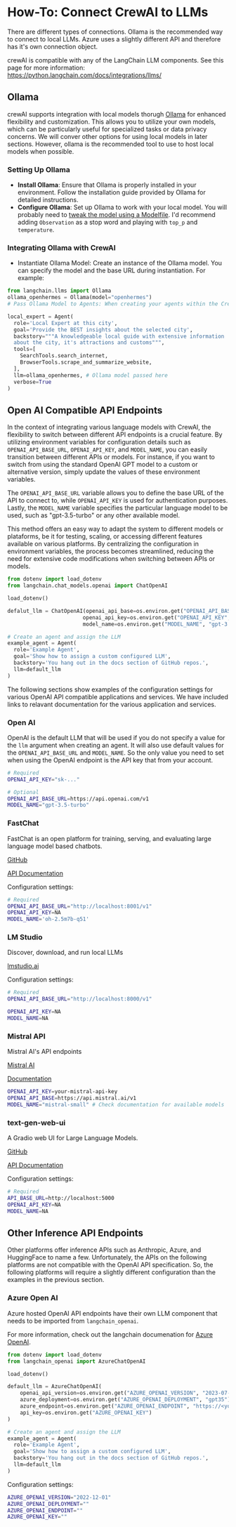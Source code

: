 # How-To: Connect CrewAI to LLMs

There are different types of connections.
Ollama is the recommended way to connect to local LLMs.
Azure uses a slightly different API and therefore has it's own connection object.

crewAI is compatible with any of the LangChain LLM components. See this page for more information: https://python.langchain.com/docs/integrations/llms/

## Ollama

crewAI supports integration with local models thorugh [Ollama](https://ollama.ai/) for enhanced flexibility and customization. This allows you to utilize your own models, which can be particularly useful for specialized tasks or data privacy concerns. We will conver other options for using local models in later sections. However, ollama is the recommended tool to use to host local models when possible.

### Setting Up Ollama

- **Install Ollama**: Ensure that Ollama is properly installed in your environment. Follow the installation guide provided by Ollama for detailed instructions.
- **Configure Ollama**: Set up Ollama to work with your local model. You will probably need to [tweak the model using a Modelfile](https://github.com/jmorganca/ollama/blob/main/docs/modelfile.md). I'd recommend adding `Observation` as a stop word and playing with `top_p` and `temperature`.

### Integrating Ollama with CrewAI
- Instantiate Ollama Model: Create an instance of the Ollama model. You can specify the model and the base URL during instantiation. For example:

```python
from langchain.llms import Ollama
ollama_openhermes = Ollama(model="openhermes")
# Pass Ollama Model to Agents: When creating your agents within the CrewAI framework, you can pass the Ollama model as an argument to the Agent constructor. For instance:

local_expert = Agent(
  role='Local Expert at this city',
  goal='Provide the BEST insights about the selected city',
  backstory="""A knowledgeable local guide with extensive information
  about the city, it's attractions and customs""",
  tools=[
    SearchTools.search_internet,
    BrowserTools.scrape_and_summarize_website,
  ],
  llm=ollama_openhermes, # Ollama model passed here
  verbose=True
)
```

## Open AI Compatible API Endpoints

In the context of integrating various language models with CrewAI, the flexibility to switch between different API endpoints is a crucial feature. By utilizing environment variables for configuration details such as `OPENAI_API_BASE_URL`, `OPENAI_API_KEY`, and `MODEL_NAME`, you can easily transition between different APIs or models. For instance, if you want to switch from using the standard OpenAI GPT model to a custom or alternative version, simply update the values of these environment variables. 

The `OPENAI_API_BASE_URL` variable allows you to define the base URL of the API to connect to, while `OPENAI_API_KEY` is used for authentication purposes. Lastly, the `MODEL_NAME` variable specifies the particular language model to be used, such as "gpt-3.5-turbo" or any other available model. 

This method offers an easy way to adapt the system to different models or plataforms, be it for testing, scaling, or accessing different features available on various platforms. By centralizing the configuration in environment variables, the process becomes streamlined, reducing the need for extensive code modifications when switching between APIs or models.


```python
from dotenv import load_dotenv
from langchain.chat_models.openai import ChatOpenAI

load_dotenv()

defalut_llm = ChatOpenAI(openai_api_base=os.environ.get("OPENAI_API_BASE_URL", "https://api.openai.com/v1"),
                        openai_api_key=os.environ.get("OPENAI_API_KEY", "NA"),
                        model_name=os.environ.get("MODEL_NAME", "gpt-3.5-turbo"))

# Create an agent and assign the LLM
example_agent = Agent(
  role='Example Agent',
  goal='Show how to assign a custom configured LLM',
  backstory='You hang out in the docs section of GitHub repos.',
  llm=default_llm
)

```

The following sections show examples of the configuration settings for various OpenAI API compatible applications and services. We have included links to relavant documentation for the various application and services. 


### Open AI

OpenAI is the default LLM that will be used if you do not specify a value for the `llm` argument when creating an agent. It will also use default values for the `OPENAI_API_BASE_URL` and `MODEL_NAME`. So the only value you need to set when using the OpenAI endpoint is the API key that from your account.

```sh
# Required
OPENAI_API_KEY="sk-..."

# Optional
OPENAI_API_BASE_URL=https://api.openai.com/v1
MODEL_NAME="gpt-3.5-turbo"
```

### FastChat

FastChat is an open platform for training, serving, and evaluating large language model based chatbots.

[GitHub](https://github.com/lm-sys/FastChat)

[API Documentation](https://github.com/lm-sys/FastChat?tab=readme-ov-file#api)

Configuration settings:
```sh
# Required
OPENAI_API_BASE_URL="http://localhost:8001/v1"
OPENAI_API_KEY=NA
MODEL_NAME='oh-2.5m7b-q51'
```

### LM Studio

Discover, download, and run local LLMs

[lmstudio.ai](https://lmstudio.ai/)



Configuration settings:
```sh
# Required
OPENAI_API_BASE_URL="http://localhost:8000/v1"

OPENAI_API_KEY=NA
MODEL_NAME=NA
```


### Mistral API

Mistral AI's API endpoints 

[Mistral AI](https://mistral.ai/)

[Documentation](https://docs.mistral.ai/)

```sh
OPENAI_API_KEY=your-mistral-api-key
OPENAI_API_BASE=https://api.mistral.ai/v1
MODEL_NAME="mistral-small" # Check documentation for available models
```



### text-gen-web-ui

A Gradio web UI for Large Language Models.

[GitHub](https://github.com/oobabooga/text-generation-webui)

[API Documentation](https://github.com/oobabooga/text-generation-webui/wiki/12-%E2%80%90-OpenAI-API)

Configuration settings:

```sh
# Required
API_BASE_URL=http://localhost:5000
OPENAI_API_KEY=NA
MODEL_NAME=NA
```

## Other Inference API Endpoints

Other platforms offer inference APIs such as Anthropic, Azure, and HuggingFace to name a few. Unfortunately, the APIs on the following platforms are not compatible with the OpenAI API specification. So, the following platforms will require a slightly different configuration than the examples in the previous section.

### Azure Open AI

Azure hosted OpenAI API endpoints have their own LLM component that needs to be imported from `langchain_openai`.

For more information, check out the langchain documenation for [Azure OpenAI](https://python.langchain.com/docs/integrations/llms/azure_openai).

```python
from dotenv import load_dotenv
from langchain_openai import AzureChatOpenAI

load_dotenv()

default_llm = AzureChatOpenAI(
    openai_api_version=os.environ.get("AZURE_OPENAI_VERSION", "2023-07-01-preview"),
    azure_deployment=os.environ.get("AZURE_OPENAI_DEPLOYMENT", "gpt35"),
    azure_endpoint=os.environ.get("AZURE_OPENAI_ENDPOINT", "https://<your-endpoint>.openai.azure.com/"),
    api_key=os.environ.get("AZURE_OPENAI_KEY")
)

# Create an agent and assign the LLM
example_agent = Agent(
  role='Example Agent',
  goal='Show how to assign a custom configured LLM',
  backstory='You hang out in the docs section of GitHub repos.',
  llm=default_llm
)

```


Configuration settings:
```sh
AZURE_OPENAI_VERSION="2022-12-01"
AZURE_OPENAI_DEPLOYMENT=""
AZURE_OPENAI_ENDPOINT=""
AZURE_OPENAI_KEY=""
```
